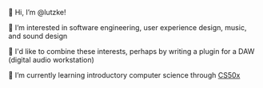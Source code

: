 👋 Hi, I’m @lutzke!

👀 I’m interested in software engineering, user experience design, music, and sound design

💭 I'd like to combine these interests, perhaps by writing a plugin for a DAW (digital audio workstation)

🌱 I’m currently learning introductory computer science through [CS50x](https://cs50.harvard.edu/x/)

<!---
- 💞️ I’m looking to collaborate on ...
  + Nothing yet!
- 📫 How to reach me ...
  + I'd rather not share this.
 --->

<!---
lutzke/lutzke is a ✨ special ✨ repository because its `README.md` (this file) appears on your GitHub profile.
You can click the Preview link to take a look at your changes.
--->

